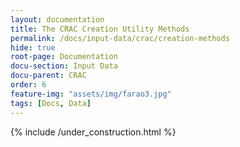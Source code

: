 ```yaml
---
layout: documentation
title: The CRAC Creation Utility Methods
permalink: /docs/input-data/crac/creation-methods
hide: true
root-page: Documentation
docu-section: Input Data
docu-parent: CRAC
order: 6
feature-img: "assets/img/farao3.jpg"
tags: [Docs, Data]
---
```


{% include /under_construction.html %}